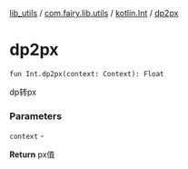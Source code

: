 [lib_utils](../../index.md) / [com.fairy.lib.utils](../index.md) / [kotlin.Int](index.md) / [dp2px](./dp2px.md)

# dp2px

`fun Int.dp2px(context: Context): Float`

dp转px

### Parameters

`context` -

**Return**
px值

